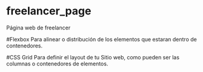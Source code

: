 # freelancer_page
Página web de freelancer 

#Flexbox
Para alinear o distribución de los elementos que estaran dentro de contenedores.

#CSS Grid
Para definir el layout de tu Sitio web, como pueden ser las columnas o contenedores de elementos.